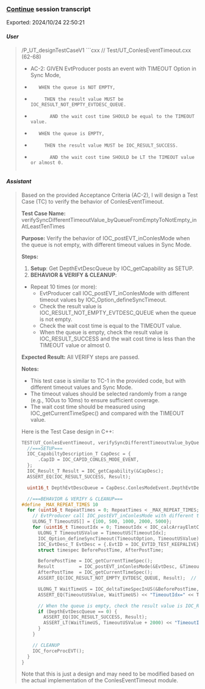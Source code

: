 ### [Continue](https://continue.dev) session transcript
 Exported: 2024/10/24 22:50:21

#### _User_

> /P_UT_designTestCaseV1 ```cxx
> // Test/UT_ConlesEventTimeout.cxx (62-68)
>  * AC-2: GIVEN EvtProducer posts an event with TIMEOUT Option in Sync Mode,
>  *        WHEN the queue is NOT EMPTY,
>  *          THEN the result value MUST be IOC_RESULT_NOT_EMPTY_EVTDESC_QUEUE.
>  *            AND the wait cost time SHOULD be equal to the TIMEOUT value.
>  *        WHEN the queue is EMPTY,
>  *          THEN the result value MUST be IOC_RESULT_SUCCESS.
>  *            AND the wait cost time SHOULD be LT the TIMEOUT value or almost 0.
> ```

#### _Assistant_

> Based on the provided Acceptance Criteria (AC-2), I will design a Test Case (TC) to verify the behavior of ConlesEventTimeout.
> 
> **Test Case Name:** verifySyncDifferentTimeoutValue_byQueueFromEmptyToNotEmpty_inAtLeastTenTimes
> 
> **Purpose:** Verify the behavior of IOC_postEVT_inConlesMode when the queue is not empty, with different timeout values in Sync Mode.
> 
> **Steps:**
> 
> 1. **Setup**: Get DepthEvtDescQueue by IOC_getCapability as SETUP.
> 2. **BEHAVIOR & VERIFY & CLEANUP**:
> 	* Repeat 10 times (or more):
> 		+ EvtProducer call IOC_postEVT_inConlesMode with different timeout values by IOC_Option_defineSyncTimeout.
> 		+ Check the result value is IOC_RESULT_NOT_EMPTY_EVTDESC_QUEUE when the queue is not empty.
> 		+ Check the wait cost time is equal to the TIMEOUT value.
> 		+ When the queue is empty, check the result value is IOC_RESULT_SUCCESS and the wait cost time is less than the TIMEOUT value or almost 0.
> 
> **Expected Result:** All VERIFY steps are passed.
> 
> **Notes:**
> 
> * This test case is similar to TC-1 in the provided code, but with different timeout values and Sync Mode.
> * The timeout values should be selected randomly from a range (e.g., 100us to 10ms) to ensure sufficient coverage.
> * The wait cost time should be measured using IOC_getCurrentTimeSpec() and compared with the TIMEOUT value.
> 
> Here is the Test Case design in C++:
> ```cpp
> TEST(UT_ConlesEventTimeout, verifySyncDifferentTimeoutValue_byQueueFromEmptyToNotEmpty_inAtLeastTenTimes) {
>   //===SETUP===
>   IOC_CapabiltyDescription_T CapDesc = {
>       .CapID = IOC_CAPID_CONLES_MODE_EVENT,
>   };
>   IOC_Result_T Result = IOC_getCapability(&CapDesc);
>   ASSERT_EQ(IOC_RESULT_SUCCESS, Result);
> 
>   uint16_t DepthEvtDescQueue = CapDesc.ConlesModeEvent.DepthEvtDescQueue;
> 
>   //===BEHAVIOR & VERIFY & CLEANUP===
> #define _MAX_REPEAT_TIMES 10
>   for (uint16_t RepeatTimes = 0; RepeatTimes < _MAX_REPEAT_TIMES; RepeatTimes++) {
>     // EvtProducer call IOC_postEVT_inConlesMode with different timeout values by IOC_Option_defineSyncTimeout
>     ULONG_T TimeoutUS[] = {100, 500, 1000, 2000, 5000};
>     for (uint16_t TimeoutIdx = 0; TimeoutIdx < IOC_calcArrayElmtCnt(TimeoutUS); TimeoutIdx++) {
>       ULONG_T TimeoutUSValue = TimeoutUS[TimeoutIdx];
>       IOC_Option_defineSyncTimeout(TimeoutOption, TimeoutUSValue);
>       IOC_EvtDesc_T EvtDesc = {.EvtID = IOC_EVTID_TEST_KEEPALIVE};
>       struct timespec BeforePostTime, AfterPostTime;
> 
>       BeforePostTime = IOC_getCurrentTimeSpec();
>       Result         = IOC_postEVT_inConlesMode(&EvtDesc, &TimeoutOption);
>       AfterPostTime  = IOC_getCurrentTimeSpec();
>       ASSERT_EQ(IOC_RESULT_NOT_EMPTY_EVTDESC_QUEUE, Result);  // KeyVerifyPoint
> 
>       ULONG_T WaitTimeUS = IOC_deltaTimeSpecInUS(&BeforePostTime, &AfterPostTime);
>       ASSERT_EQ(TimeoutUSValue, WaitTimeUS) << "TimeoutIdx=" << TimeoutIdx;
> 
>       // When the queue is empty, check the result value is IOC_RESULT_SUCCESS and the wait cost time is less than the TIMEOUT value or almost 0
>       if (DepthEvtDescQueue == 0) {
>         ASSERT_EQ(IOC_RESULT_SUCCESS, Result);
>         ASSERT_LT(WaitTimeUS, TimeoutUSValue + 2000) << "TimeoutIdx=" << TimeoutIdx;
>       }
>     }
> 
>     // CLEANUP
>     IOC_forceProcEVT();
>   }
> }
> ```
> Note that this is just a design and may need to be modified based on the actual implementation of the ConlesEventTimeout module.
